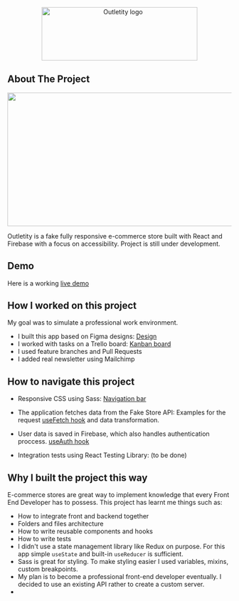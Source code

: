<p align="center">
<img src="https://outletity-store.netlify.app/static/media/logo.98cc0efcf2d1a647672e.webp" alt="Outletity logo" width="350" height="120"/>
</p>

## About The Project

<p align="center">
<img src="https://github.com/pawelkom88/outletity/blob/main/Outletity-gif.gif?raw=true" width="600" height="300" />
</p>

Outletity is a fake fully responsive e-commerce store built with React and Firebase with a focus on
accessibility. Project is still under development.

## Demo

Here is a working [live demo ](https://outletity-store.netlify.app/)

## How I worked on this project

My goal was to simulate a professional work environment.

- I built this app based on Figma designs:
  [Design](https://www.figma.com/file/HEgT03d9Kht0SUWiPWVvD3/Untitled?node-id=0%3A1)
- I worked with tasks on a Trello board: [Kanban board]()
- I used feature branches and Pull Requests
- I added real newsletter using Mailchimp

## How to navigate this project

- Responsive CSS using Sass:
  [Navigation bar](https://github.com/pawelkom88/outletity/blob/main/src/components/header/Header.scss)

- The application fetches data from the Fake Store API: Examples for the request
  [useFetch hook](https://github.com/pawelkom88/outletity/blob/main/src/hooks/) and data
  transformation.

- User data is saved in Firebase, which also handles authentication proccess.  [useAuth hook](https://github.com/pawelkom88/outletity/blob/main/src/hooks/)

- Integration tests using React Testing Library: (to be done)

## Why I built the project this way

E-commerce stores are great way to implement knowledge that every Front End Developer has to possess. This project has learnt me things such as:

- How to integrate front and backend together
- Folders and files architecture
- How to write reusable components and hooks
- How to write tests
- I didn't use a state management library like Redux on purpose. For this app simple `useState` and
  built-in `useReducer` is sufficient.
- Sass is great for styling. To make styling easier I used variables, mixins, custom breakpoints.
- My plan is to become a professional front-end developer eventually. I decided to use an existing API rather to create a custom server.
- 
<!-- 
- Testing is an essential part of production applications. Testing Library is the go-to library in
  the React community. I covered the essential features of the app with tests. -->
